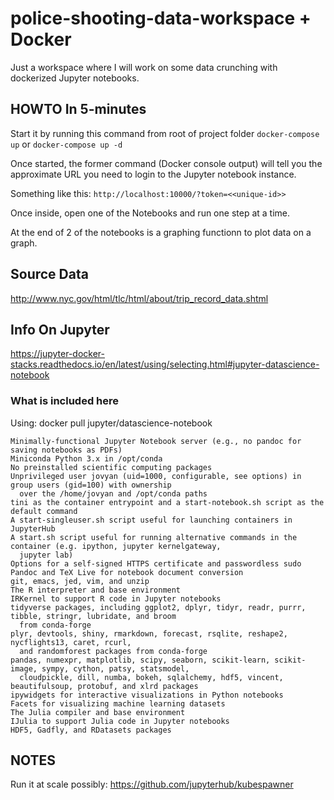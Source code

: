 # police-shooting-data-workspace + Docker
Just a workspace where I will work on some data crunching with dockerized Jupyter notebooks.

## HOWTO In 5-minutes

Start it by running this command from root of project folder `docker-compose up`  or  `docker-compose up -d`

Once started, the former command (Docker console output) will tell you the approximate URL you need to login to the Jupyter notebook instance.

Something like this:  `http://localhost:10000/?token=<<unique-id>>`

Once inside, open one of the Notebooks and run one step at a time.

At the end of 2 of the notebooks is a graphing functionn to plot data on a graph.

## Source Data

http://www.nyc.gov/html/tlc/html/about/trip_record_data.shtml

## Info On Jupyter

https://jupyter-docker-stacks.readthedocs.io/en/latest/using/selecting.html#jupyter-datascience-notebook


### What is included here

Using: docker pull jupyter/datascience-notebook


    Minimally-functional Jupyter Notebook server (e.g., no pandoc for saving notebooks as PDFs)
    Miniconda Python 3.x in /opt/conda
    No preinstalled scientific computing packages
    Unprivileged user jovyan (uid=1000, configurable, see options) in group users (gid=100) with ownership 
      over the /home/jovyan and /opt/conda paths
    tini as the container entrypoint and a start-notebook.sh script as the default command
    A start-singleuser.sh script useful for launching containers in JupyterHub
    A start.sh script useful for running alternative commands in the container (e.g. ipython, jupyter kernelgateway,
      jupyter lab)
    Options for a self-signed HTTPS certificate and passwordless sudo
    Pandoc and TeX Live for notebook document conversion
    git, emacs, jed, vim, and unzip
    The R interpreter and base environment
    IRKernel to support R code in Jupyter notebooks
    tidyverse packages, including ggplot2, dplyr, tidyr, readr, purrr, tibble, stringr, lubridate, and broom 
      from conda-forge
    plyr, devtools, shiny, rmarkdown, forecast, rsqlite, reshape2, nycflights13, caret, rcurl,
      and randomforest packages from conda-forge
    pandas, numexpr, matplotlib, scipy, seaborn, scikit-learn, scikit-image, sympy, cython, patsy, statsmodel, 
      cloudpickle, dill, numba, bokeh, sqlalchemy, hdf5, vincent, beautifulsoup, protobuf, and xlrd packages
    ipywidgets for interactive visualizations in Python notebooks
    Facets for visualizing machine learning datasets
    The Julia compiler and base environment
    IJulia to support Julia code in Jupyter notebooks
    HDF5, Gadfly, and RDatasets packages


## NOTES

Run it at scale possibly: https://github.com/jupyterhub/kubespawner

